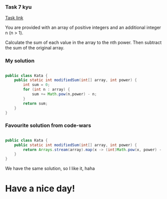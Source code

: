 ### Task 7 kyu

[Task link](https://www.codewars.com/kata/58aed2cafab8faca1d000e20/)

You are provided with an array of positive integers and an additional integer n (n > 1).

Calculate the sum of each value in the array to the nth power. Then subtract the sum of the original array.

### My solution

```Java

public class Kata {
    public static int modifiedSum(int[] array, int power) {
        int sum = 0;
        for (int n : array) {
            sum += Math.pow(n,power) - n;
        }
        return sum;
    }
}

```

### Favourite solution from code-wars

```Java

public class Kata {
    public static int modifiedSum(int[] array, int power) {
        return Arrays.stream(array).map(x -> (int)Math.pow(x, power) - x).sum();
    }
}

```

We have the same solution, so I like it, haha

# Have a nice day!